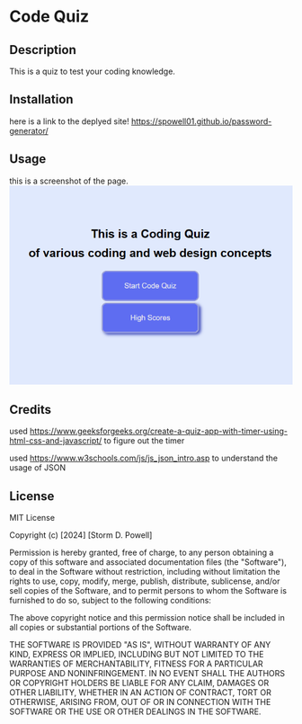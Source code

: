 # Code Quiz

## Description

This is a quiz to test your coding knowledge. 

## Installation
here is a link to the deplyed site!
https://spowell01.github.io/password-generator/ 

## Usage
this is a screenshot of the page.
![Screenshot of webpage.](assets/image/code-quiz-ss.png)

## Credits
used https://www.geeksforgeeks.org/create-a-quiz-app-with-timer-using-html-css-and-javascript/ to figure out the timer

used https://www.w3schools.com/js/js_json_intro.asp to understand the usage of JSON

## License

MIT License

Copyright (c) [2024] [Storm D. Powell]

Permission is hereby granted, free of charge, to any person obtaining a copy
of this software and associated documentation files (the "Software"), to deal
in the Software without restriction, including without limitation the rights
to use, copy, modify, merge, publish, distribute, sublicense, and/or sell
copies of the Software, and to permit persons to whom the Software is
furnished to do so, subject to the following conditions:

The above copyright notice and this permission notice shall be included in all
copies or substantial portions of the Software.

THE SOFTWARE IS PROVIDED "AS IS", WITHOUT WARRANTY OF ANY KIND, EXPRESS OR
IMPLIED, INCLUDING BUT NOT LIMITED TO THE WARRANTIES OF MERCHANTABILITY,
FITNESS FOR A PARTICULAR PURPOSE AND NONINFRINGEMENT. IN NO EVENT SHALL THE
AUTHORS OR COPYRIGHT HOLDERS BE LIABLE FOR ANY CLAIM, DAMAGES OR OTHER
LIABILITY, WHETHER IN AN ACTION OF CONTRACT, TORT OR OTHERWISE, ARISING FROM,
OUT OF OR IN CONNECTION WITH THE SOFTWARE OR THE USE OR OTHER DEALINGS IN THE
SOFTWARE.